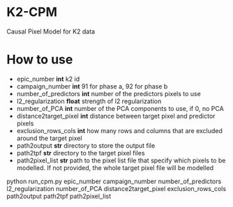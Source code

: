 # K2-CPM
Causal Pixel Model for K2 data

# How to use
- epic_number **int** k2 id
- campaign_number **int** 91 for phase a, 92 for phase b
- number_of_predictors **int** number of the predictors pixels to use
- l2_regularization **float** strength of l2 regularization
- number_of_PCA **int** number of the PCA components to use, if 0, no PCA 
- distance2target_pixel **int** distance between target pixel and predictor pixels
- exclusion_rows_cols **int** how many rows and columns that are excluded around the target pixel
- path2output **str** directory to store the output file
- path2tpf **str** directory to the target pixel files
- path2pixel_list **str** path to the pixel list file that specify which pixels to be modelled. If not provided, the whole target pixel file will be modelled

python run_cpm.py epic_number campaign_number number_of_predictors l2_regularization number_of_PCA distance2target_pixel exclusion_rows_cols path2output path2tpf path2pixel_list

